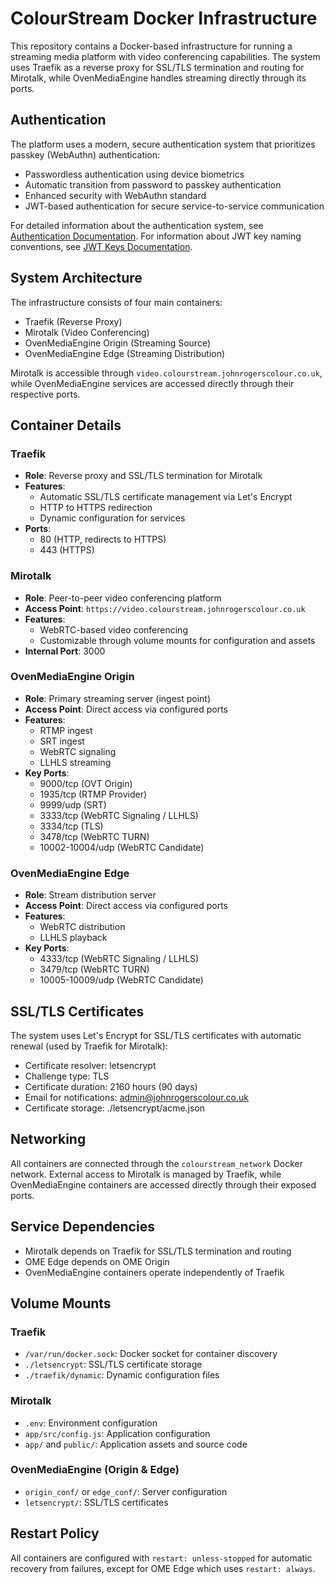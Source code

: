 # ColourStream Docker Infrastructure

This repository contains a Docker-based infrastructure for running a streaming media platform with video conferencing capabilities. The system uses Traefik as a reverse proxy for SSL/TLS termination and routing for Mirotalk, while OvenMediaEngine handles streaming directly through its ports.

## Authentication

The platform uses a modern, secure authentication system that prioritizes passkey (WebAuthn) authentication:
- Passwordless authentication using device biometrics
- Automatic transition from password to passkey authentication
- Enhanced security with WebAuthn standard
- JWT-based authentication for secure service-to-service communication

For detailed information about the authentication system, see [Authentication Documentation](docs/authentication.md).
For information about JWT key naming conventions, see [JWT Keys Documentation](docs/jwt_keys.md).

## System Architecture

The infrastructure consists of four main containers:
- Traefik (Reverse Proxy)
- Mirotalk (Video Conferencing)
- OvenMediaEngine Origin (Streaming Source)
- OvenMediaEngine Edge (Streaming Distribution)

Mirotalk is accessible through `video.colourstream.johnrogerscolour.co.uk`, while OvenMediaEngine services are accessed directly through their respective ports.

## Container Details

### Traefik
- **Role**: Reverse proxy and SSL/TLS termination for Mirotalk
- **Features**:
  - Automatic SSL/TLS certificate management via Let's Encrypt
  - HTTP to HTTPS redirection
  - Dynamic configuration for services
- **Ports**:
  - 80 (HTTP, redirects to HTTPS)
  - 443 (HTTPS)

### Mirotalk
- **Role**: Peer-to-peer video conferencing platform
- **Access Point**: `https://video.colourstream.johnrogerscolour.co.uk`
- **Features**:
  - WebRTC-based video conferencing
  - Customizable through volume mounts for configuration and assets
- **Internal Port**: 3000

### OvenMediaEngine Origin
- **Role**: Primary streaming server (ingest point)
- **Access Point**: Direct access via configured ports
- **Features**:
  - RTMP ingest
  - SRT ingest
  - WebRTC signaling
  - LLHLS streaming
- **Key Ports**:
  - 9000/tcp (OVT Origin)
  - 1935/tcp (RTMP Provider)
  - 9999/udp (SRT)
  - 3333/tcp (WebRTC Signaling / LLHLS)
  - 3334/tcp (TLS)
  - 3478/tcp (WebRTC TURN)
  - 10002-10004/udp (WebRTC Candidate)

### OvenMediaEngine Edge
- **Role**: Stream distribution server
- **Access Point**: Direct access via configured ports
- **Features**:
  - WebRTC distribution
  - LLHLS playback
- **Key Ports**:
  - 4333/tcp (WebRTC Signaling / LLHLS)
  - 3479/tcp (WebRTC TURN)
  - 10005-10009/udp (WebRTC Candidate)

## SSL/TLS Certificates

The system uses Let's Encrypt for SSL/TLS certificates with automatic renewal (used by Traefik for Mirotalk):
- Certificate resolver: letsencrypt
- Challenge type: TLS
- Certificate duration: 2160 hours (90 days)
- Email for notifications: admin@johnrogerscolour.co.uk
- Certificate storage: ./letsencrypt/acme.json

## Networking

All containers are connected through the `colourstream_network` Docker network. External access to Mirotalk is managed by Traefik, while OvenMediaEngine containers are accessed directly through their exposed ports.

## Service Dependencies

- Mirotalk depends on Traefik for SSL/TLS termination and routing
- OME Edge depends on OME Origin
- OvenMediaEngine containers operate independently of Traefik

## Volume Mounts

### Traefik
- `/var/run/docker.sock`: Docker socket for container discovery
- `./letsencrypt`: SSL/TLS certificate storage
- `./traefik/dynamic`: Dynamic configuration files

### Mirotalk
- `.env`: Environment configuration
- `app/src/config.js`: Application configuration
- `app/` and `public/`: Application assets and source code

### OvenMediaEngine (Origin & Edge)
- `origin_conf/` or `edge_conf/`: Server configuration
- `letsencrypt/`: SSL/TLS certificates

## Restart Policy

All containers are configured with `restart: unless-stopped` for automatic recovery from failures, except for OME Edge which uses `restart: always`.

